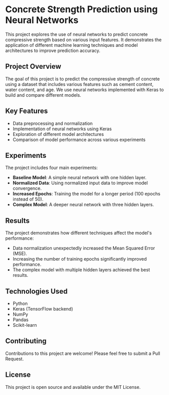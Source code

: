 # Concrete Strength Prediction using Neural Networks
This project explores the use of neural networks to predict concrete compressive strength based on various input features. It demonstrates the application of different machine learning techniques and model architectures to improve prediction accuracy.

## Project Overview
The goal of this project is to predict the compressive strength of concrete using a dataset that includes various features such as cement content, water content, and age. We use neural networks implemented with Keras to build and compare different models.

## Key Features

- Data preprocessing and normalization
- Implementation of neural networks using Keras
- Exploration of different model architectures
- Comparison of model performance across various experiments

## Experiments
The project includes four main experiments:

- **Baseline Model**: A simple neural network with one hidden layer.
- **Normalized Data**: Using normalized input data to improve model convergence.
- **Increased Epochs**: Training the model for a longer period (100 epochs instead of 50).
- **Complex Model**: A deeper neural network with three hidden layers.

## Results
The project demonstrates how different techniques affect the model's performance:

- Data normalization unexpectedly increased the Mean Squared Error (MSE).
- Increasing the number of training epochs significantly improved performance.
- The complex model with multiple hidden layers achieved the best results.

## Technologies Used

- Python
- Keras (TensorFlow backend)
- NumPy
- Pandas
- Scikit-learn

## Contributing
Contributions to this project are welcome! Please feel free to submit a Pull Request.

## License
This project is open source and available under the MIT License.